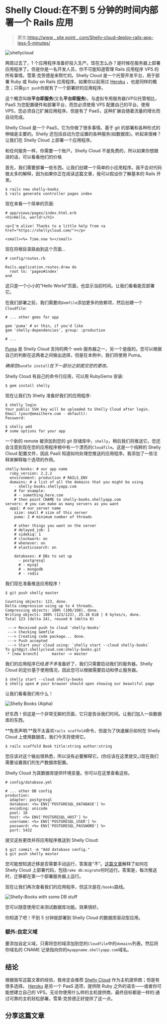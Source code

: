 # Shelly Cloud:在不到 5 分钟的时间内部署一个 Rails 应用

> 原文:[https://www . site point . com/Shelly-cloud-deploy-rails-app-less-5-minutes/](https://www.sitepoint.com/shelly-cloud-deploy-rails-app-less-5-minutes/)

![shellycloud](../Images/1641955221974b4a69472c5515ffba03.png)

两周过去了，1 个应用程序准备好投入生产。现在怎么办？是时候在服务器上部署应用程序了。但是你是一名开发人员，你不可能知道管理 Rails 应用程序 VPS 的所有事情。雪莱·克劳德是来帮忙的。Shelly Cloud 是一个托管开发平台，用于部署 Ruby 或 Ruby on Rails 应用程序。如果你以前用过 [Heroku](https://www.heroku.com/) ，也是同样的概念；只需`git push`你就有了一个部署好的应用程序。

这个概念叫做**平台即服务**(又名**平台即服务**)。与虚拟专用服务器(VPS)托管相比，PaaS 为您配置硬件和部署平台，而您必须使用 VPS 配置自己的平台。使用 VPS，您必须自己扩展应用程序。但是有了 PaaS，这种扩展会随着流量的增长而自动完成。

Shelly Cloud 是一个 PaaS，它为你做了很多事情。基于 git 的部署和各种形式的伸缩是主要的。Shelly 还包括自动为您设置的各种服务(如数据库)。听起来很棒？让我们在 Shelly Cloud 上部署一个应用程序。

和任何服务一样，你需要一个账户。Shelly Cloud 不是免费的，所以如果你想跟进的话，可以看看他们的价格

首先，我们需要部署一些东西。让我们创建一个简单的小应用程序。我不会对代码做太多的解释，因为如果你正在阅读这篇文章，我可以假设你了解基本的 Rails 开发。

```
$ rails new shelly-books
$ rails generate controller pages index
```

现在来看一个简单的页面:

```
# app/views/pages/index.html.erb
<h1>Hello, world!</h1>

<p>I'm alive! Thanks to a little help from <a href="https://shellycloud.com/"></p>

<small><%= Time.now %></small>
```

现在将根目录路由到这个页面…

```
# config/routes.rb

Rails.application.routes.draw do
  root to: 'pages#index'
end
```

这只是一个小小的“Hello World”页面，也显示当前时间。让我们看看能否部署它。

在我们部署之前，我们需要向`Gemfile`添加更多的依赖项，然后创建一个`Cloudfile`:

```
# ... other gems for app

gem 'puma' # or thin, if you'd like
gem 'shelly-dependencies', group: :production

# ...
```

[Puma](http://puma.io/) 是 Shelly Cloud 支持的两个 web 服务器之一，另一个是瘦的。您可以根据自己的判断在这两者之间做出选择，但是在本例中，我们将使用 Puma。

*确保您`bundle install`在下一部分之前提交您的更改。*

Shelly Cloud 有自己的命令行应用，可以用 RubyGems 安装:

```
$ gem install shelly
```

现在让我们为 Shelly 准备好我们的应用程序:

```
$ shelly login
Your public SSH key will be uploaded to Shelly Cloud after login.
Email (your@emailhere.com - default):
Password:

$ shelly add
# some options for your app
```

一个新的 remote 被添加到您的 git 存储库中，`shelly`，稍后我们将推送它。您还会注意到现在您的应用程序根中有一个漂亮的`Cloudfile`。这是一个纯粹的 Shelly Cloud 配置文件，因此 PaaS 知道如何处理您推送的应用程序。我添加了一些注释来解释每个选项的作用。

```
shelly-books: # our app name
  ruby_version: 2.2.2
  environment: production # RAILS_ENV
  domains: # a list of all the domains that you might be using
    - shelly-books.shellyapp.com
    # for example:
    # - something.here.com 
    # then point CNAME to shelly-books.shellyapp.com
servers: # you can make as many servers as you want
  app1: # our server name
    size: small # size of this server
    puma: 2 # minimum number of threads

    # other things you want on the server
    # delayed_job: 1
    # sidekiq: 1
    # clockwork: on
    # whenever: on
    # elasticsearch: on

    databases: # DBs to set up
      - postgresql
      # - mysql
      # - mongodb
      # - redis
```

我们现在准备推送应用程序！

```
$ git push shelly master

Counting objects: 123, done.
Delta compression using up to 4 threads.
Compressing objects: 100% (108/108), done.
Writing objects: 100% (123/123), 25.16 KiB | 0 bytes/s, done.
Total 123 (delta 24), reused 0 (delta 0)

 ---> Received push to cloud 'shelly-books'
 ---> Checking Gemfile
 ---> Creating code package... done.
 ---> Push accepted
 ---> Start your cloud using: `shelly start --cloud shelly-books`
To git@git.shellycloud.com:shelly-books.git
 * [new branch]      master -> master
```

我们的应用程序已经*差不多*准备好了，我们只需要启动我们的服务器。Shelly Cloud 的定价基于使用情况，因此您可以根据需要启动和停止服务器。

```
$ shelly start --cloud shelly-books
$ shelly open # your browser should open showing our beautiful page
```

让我们看看我们有什么！

![Shelly Books (Alpha)](../Images/377f3224fc5db437223993b442d4879a.png)

好东西！但这是一个非常无聊的页面，它只是告诉我们时间。让我们加入一些数据库的东西。

**免责声明:**我不太喜欢`rails scaffold`命令，但是为了快速展示如何在 Shelly Cloud 上使用数据库，我们今天将使用它。

```
$ rails scaffold Book title:string author:string
```

您应该对这个输出很熟悉，所以没有必要解释它。(你应该在这里提交。)现在我们需要设置我们的生产数据库配置。

Shelly Cloud 为其数据库提供环境变量。你可以在这里查看这些。

```
# config/database.yml

# ... other DB config
production:
  adapter: postgresql
  database: <%= ENV['POSTGRESQL_DATABASE'] %>
  encoding: unicode
  pool: 16
  host: <%= ENV['POSTGRESQL_HOST'] %>
  username: <%= ENV['POSTGRESQL_USER'] %>
  password: <%= ENV['POSTGRESQL_PASSWORD'] %>
  port: 5432
```

提交这些更改并将应用程序推送到 Shelly Cloud:

```
$ git commit -m "Add database config."
$ git push shelly master
```

您可能想知道迁移是否需要手动运行，答案是“不”。[这篇文章](https://shellycloud.com/blog/2013/06/how-code-is-deployed-on-shelly-cloud)解释了如何在 Shelly Cloud 上部署代码，包括`rake db:migrate`何时运行。答案是，每次推送时，迁移都在第一个部署服务器上运行。

现在让我们再次查看我们的应用程序，但这次是在`/books`路线。

![Shelly-Books with some DB stuff](../Images/d5e63fc9db66875490fd4a46247b36a8.png)

您可以随意使用它来测试数据库功能。效果很好。

你知道了吧！不到 5 分钟就部署到 Shelly Cloud 的数据库驱动型应用。

### 额外:自定义域

要添加自定义域，只需将您的域添加到您的`Cloudfile`中的`domains`列表。然后将你域名的 CNAME 记录指向你的`myappname.shellyapp.com`域名。

## 结论

根据我写这篇文章的经验，我肯定会推荐 [Shelly Cloud](https://shellycloud.com/) 作为主机提供商；但是有很多选择。 [Heroku](https://www.heroku.com/) 是另一个 PaaS 选项，提供除 Ruby 之外的语言——或者你可能想建立自己的 VPS。无论你使用什么样的主机提供商，最终目标都是一样的:通过可靠的主机轻松部署。雪莱·克劳德正好提供了这一点。

## 分享这篇文章